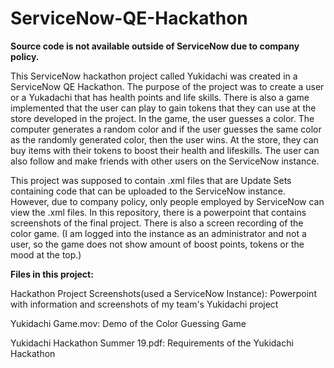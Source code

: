 # ServiceNow-QE-Hackathon
**Source code is not available outside of ServiceNow due to company policy.**

This ServiceNow hackathon project called Yukidachi was created in a ServiceNow QE Hackathon. The purpose of the project was to create a user or a Yukadachi that has health points and life skills. There is also a game implemented that the user can play to gain tokens that they can use at the store developed in the project. In the game, the user guesses a color. The computer generates a random color and if the user guesses the same color as the randomly generated color, then the user wins.  At the store, they can buy items with their tokens to boost their health and lifeskills. The user can also follow and make friends with other users on the ServiceNow instance. 

This project was supposed to contain .xml files that are Update Sets containing code that can be uploaded to the ServiceNow instance. However, due to company policy, only people employed by ServiceNow can view the .xml files. In this repository, there is a powerpoint that contains screenshots of the final project. There is also a screen recording of the color game. (I am logged into the instance as an administrator and not a user, so the game does not show amount of boost points, tokens or the mood at the top.)


**Files in this project:**

Hackathon Project Screenshots(used a ServiceNow Instance): Powerpoint with information and screenshots of my team's Yukidachi project

Yukidachi Game.mov: Demo of the Color Guessing Game

Yukidachi Hackathon Summer 19.pdf: Requirements of the Yukidachi Hackathon
